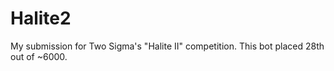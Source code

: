 # Halite2

My submission for Two Sigma's "Halite II" competition. This bot placed 28th out of ~6000.
